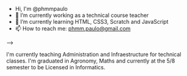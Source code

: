 -  Hi, I'm @phmmpaulo
- 🔭 I’m currently working as a technical course teacher
- 🌱 I’m currently learning HTML, CSS3, Scratch and JavaScript
- 📫 How to reach me: phmm.paulo@gmail.com

-->

I'm currently teaching Administration and Infraestructure for technical classes.
I'm graduated in Agronomy, Maths and currently at the 5/8 semester to be Licensed in Informatics.
